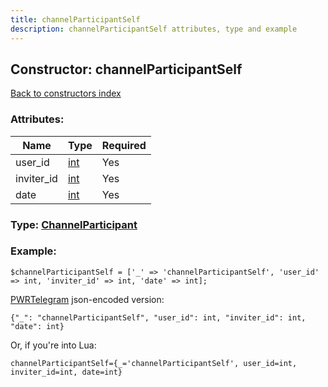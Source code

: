 ```yaml
---
title: channelParticipantSelf
description: channelParticipantSelf attributes, type and example
---
```

## Constructor: channelParticipantSelf  
[Back to constructors index](index.md)



### Attributes:

| Name     |    Type       | Required |
|----------|---------------|----------|
|user\_id|[int](../types/int.md) | Yes|
|inviter\_id|[int](../types/int.md) | Yes|
|date|[int](../types/int.md) | Yes|



### Type: [ChannelParticipant](../types/ChannelParticipant.md)


### Example:

```
$channelParticipantSelf = ['_' => 'channelParticipantSelf', 'user_id' => int, 'inviter_id' => int, 'date' => int];
```  

[PWRTelegram](https://pwrtelegram.xyz) json-encoded version:

```
{"_": "channelParticipantSelf", "user_id": int, "inviter_id": int, "date": int}
```


Or, if you're into Lua:  


```
channelParticipantSelf={_='channelParticipantSelf', user_id=int, inviter_id=int, date=int}

```


